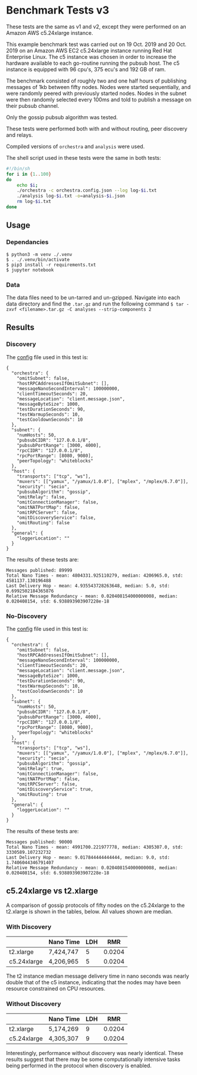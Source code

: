 # Benchmark Tests v3

These tests are the same as v1 and v2, except they were performed on an Amazon AWS c5.24xlarge instance.

This example benchmark test was carried out on 19 Oct. 2019 and 20 Oct. 2019 on an Amazon AWS EC2 c5.24xlarge instance running Red Hat Enterprise Linux. The c5 instance was chosen in order to increase the hardware available to each go-routine running the pubsub host. The c5 instance is equipped with 96 cpu's, 375 ecu's and 192 GB of ram.

The benchmark consisted of roughly two and one half hours of publishing messages of 1kb between fifty nodes. Nodes were started sequentially, and were randomly peered with previously started nodes. Nodes in the subnet were then randomly selected every 100ms and told to publish a message on their pubsub channel.

Only the gossip pubsub algorithm was tested.

These tests were performed both with and without routing, peer discovery and relays.

Compiled versions of `orchestra` and `analysis` were used.

The shell script used in these tests were the same in both tests:

```sh
#!/bin/sh
for i in {1..100} 
do 
	echo $i; 
	./orchestra -c orchestra.config.json --log log-$i.txt
	./analysis log-$i.txt -o=analysis-$i.json
	rm log-$i.txt
done
```

## Usage

### Dependancies

```
$ python3 -m venv ./.venv
$ . ./.venv/bin/activate
$ pip3 install -r requirements.txt
$ jupyter notebook
```

### Data

The data files need to be un-tarred and un-gzipped. Navigate into each data directory and find the `.tar.gz` and run the following command `$ tar -zxvf <filename>.tar.gz -C analyses --strip-components 2`

## Results

### Discovery

The [config](./data/gossip/discovery/orchestra.config.json) file used in this test is:

```
{
  "orchestra": {
    "omitSubnet": false,
    "hostRPCAddressesIfOmitSubnet": [],
    "messageNanoSecondInterval": 100000000,
    "clientTimeoutSeconds": 20,
    "messageLocation": "client.message.json",
    "messageByteSize": 1000,
    "testDurationSeconds": 90,
    "testWarmupSeconds": 10,
    "testCooldownSeconds": 10
  },
  "subnet": {
    "numHosts": 50,
    "pubsubCIDR": "127.0.0.1/8",
    "pubsubPortRange": [3000, 4000],
    "rpcCIDR": "127.0.0.1/8",
    "rpcPortRange": [8080, 9080],
    "peerTopology": "whiteblocks"
  },
  "host": {
    "transports": ["tcp", "ws"],
    "muxers": [["yamux", "/yamux/1.0.0"], ["mplex", "/mplex/6.7.0"]],
    "security": "secio",
    "pubsubAlgorithm": "gossip",
    "omitRelay": false,
    "omitConnectionManager": false,
    "omitNATPortMap": false,
    "omitRPCServer": false,
    "omitDiscoveryService": false,
    "omitRouting": false
  },
  "general": {
    "loggerLocation": ""
  }
}
```

The results of these tests are:

```
Messages published: 89999
Total Nano Times - mean: 4804331.925110279, median: 4206965.0, std: 4581137.130196488
Last Delivery Hop - mean: 4.935543728263648, median: 5.0, std: 0.6992502184365876
Relative Message Redundancy - mean: 0.020408154000000008, median: 0.020408154, std: 6.938893903907228e-18
```

### No-Discovery

The [config](./data/gossip/no-discovery/orchestra.config.json) file used in this test is:

```
{
  "orchestra": {
    "omitSubnet": false,
    "hostRPCAddressesIfOmitSubnet": [],
    "messageNanoSecondInterval": 100000000,
    "clientTimeoutSeconds": 20,
    "messageLocation": "client.message.json",
    "messageByteSize": 1000,
    "testDurationSeconds": 90,
    "testWarmupSeconds": 10,
    "testCooldownSeconds": 10
  },
  "subnet": {
    "numHosts": 50,
    "pubsubCIDR": "127.0.0.1/8",
    "pubsubPortRange": [3000, 4000],
    "rpcCIDR": "127.0.0.1/8",
    "rpcPortRange": [8080, 9080],
    "peerTopology": "whiteblocks"
  },
  "host": {
    "transports": ["tcp", "ws"],
    "muxers": [["yamux", "/yamux/1.0.0"], ["mplex", "/mplex/6.7.0"]],
    "security": "secio",
    "pubsubAlgorithm": "gossip",
    "omitRelay": true,
    "omitConnectionManager": false,
    "omitNATPortMap": false,
    "omitRPCServer": false,
    "omitDiscoveryService": true,
    "omitRouting": true
  },
  "general": {
    "loggerLocation": ""
  }
}
```

The results of these tests are:

```
Messages published: 90000
Total Nano Times - mean: 4991700.221977778, median: 4305307.0, std: 3330589.107232732
Last Delivery Hop - mean: 9.017844444444444, median: 9.0, std: 1.7406044346791407
Relative Message Redundancy - mean: 0.020408154000000008, median: 0.020408154, std: 6.938893903907228e-18
```

## c5.24xlarge vs t2.xlarge

A comparison of gossip protocols of fifty nodes on the c5.24xlarge to the t2.xlarge is shown in the tables, below. All values shown are median.

### With Discovery

|           | Nano Time | LDH | RMR     |
|-----------|-----------|-----|---------|
| t2.xlarge | 7,424,747 | 5   | 0.0204  |
| c5.24xlarge | 4,206,965 | 5   | 0.0204  |


The t2 instance median message delivery time in nano seconds was nearly double that of the c5 instance, indicating that the nodes may have been resource constrained on CPU resources.

### Without Discovery

|           | Nano Time | LDH | RMR     |
|-----------|-----------|-----|---------|
| t2.xlarge | 5,174,269 | 9   | 0.0204  |
| c5.24xlarge | 4,305,307 | 9   | 0.0204  |

Interestingly, performance without discovery was nearly identical. These results suggest that there may be some computationally intensive tasks being performed in the protocol when discovery is enabled.
